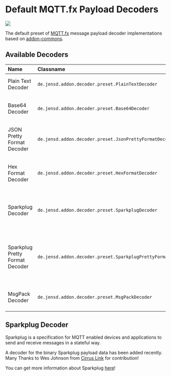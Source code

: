 # Default MQTT.fx Payload Decoders

![](images/MQTTfx_icon_256.png)

The default preset of [MQTT.fx](http://mqttfx.org) message payload decoder implementations based on 
[addon-commons](https://github.com/Jerady/addon-commons).

## Available Decoders

| Name          | Classname     | Version | Pupose|
| :------------- |:-------------| :-----: | :----- |
| Plain Text Decoder     | ```de.jensd.addon.decoder.preset.PlainTextDecoder``` | 1.1.0 | Decodes the payload data into plain text |
| Base64 Decoder        | ```de.jensd.addon.decoder.preset.Base64Decoder``` | 1.1.0 | Decodes the payload data into base64 endcoding |
| JSON Pretty Format Decoder     | ```de.jensd.addon.decoder.preset.JsonPrettyFormatDecoder``` | 1.1.0 | Decodes JSON payload data into a readable format|
| Hex Format Decoder    | ```de.jensd.addon.decoder.preset.HexFormatDecoder``` | 1.1.0 |Decodes the payload data into a hex formatted string |
| Sparkplug Decoder     | ```de.jensd.addon.decoder.preset.SparkplugDecoder``` | 1.1.0 | Decodes the binary Sparkplug payload data into a JSON representation |
| Sparkplug Pretty Format Decoder     | ```de.jensd.addon.decoder.preset.SparkplugPrettyFormatDecoder``` | 1.1.0 | Decodes the binary Sparkplug payload data into a formatted JSON representation |
| MsgPack Decoder | ```de.jensd.addon.decoder.preset.MsgPackDecoder``` | 1.1.0 | Decodes the msgpack payload data into plain text |

## Sparkplug Decoder

Sparkplug is a specification for MQTT enabled devices and applications to send and receive messages in a stateful way. 

A decoder for the binary Sparkplug payload data has been added recently.
Many Thanks to Wes Johnson from [Cirrus Link](https://www.cirrus-link.com) for contribution!

You can get more information about Sparkplug [here](https://github.com/Cirrus-Link/Sparkplug)!

